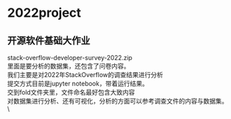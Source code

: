# 2022project
## 开源软件基础大作业
stack-overflow-developer-survey-2022.zip\
里面是要分析的数据集，还包含了问卷内容。\
我们主要是对2022年StackOverflow的调查结果进行分析\
提交方式目前是jupyter notebook，带着运行结果。\
交到fold文件夹里，文件命名最好包含大致内容\
对数据集进行分析、还有可视化，分析的方面可以参考调查文件的内容与数据集。\

